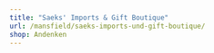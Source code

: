 ```yaml
---
title: "Saeks' Imports & Gift Boutique"
url: /mansfield/saeks-imports-und-gift-boutique/
shop: Andenken
---
```

